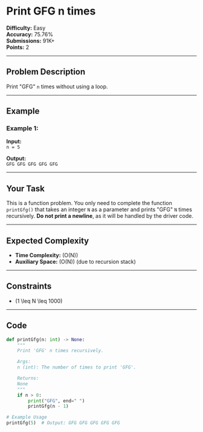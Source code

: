 # Print GFG n times  

**Difficulty:** Easy  
**Accuracy:** 75.76%  
**Submissions:** 91K+  
**Points:** 2  

---

## Problem Description  
Print "GFG" `n` times without using a loop.  

---

## Example  

### Example 1:  
**Input:**  
`n = 5`  

**Output:**  
`GFG GFG GFG GFG GFG`  

---

## Your Task  
This is a function problem. You only need to complete the function `printGfg()` that takes an integer `N` as a parameter and prints "GFG" `N` times recursively. **Do not print a newline**, as it will be handled by the driver code.  

---

## Expected Complexity  
- **Time Complexity:** \(O(N)\)  
- **Auxiliary Space:** \(O(N)\) (due to recursion stack)  

---

## Constraints  
- \(1 \leq N \leq 1000\)  

---

## Code  

```python
def printGfg(n: int) -> None:
    """
    Print 'GFG' n times recursively.

    Args:
    n (int): The number of times to print 'GFG'.

    Returns:
    None
    """
    if n > 0:
        print("GFG", end=" ")
        printGfg(n - 1)

# Example Usage
printGfg(5)  # Output: GFG GFG GFG GFG GFG

